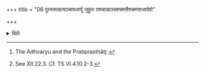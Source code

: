 +++
title = "06 पुरस्तात्प्रत्यञ्चावध्वर्यू जुहुतः पश्चात्प्राञ्चश्चमसैश्चमसाध्वर्यवो"

+++

<details><summary>थिते</summary>

6. Both the Adhvaryus[^1] standing towards the east and facing the west[^2] offer the libations (simultaneously). The Camasādhvaryus standing towards the west facing the east offer the libations by means of the goblets.   

[^1]: The Adhvaryu and the Pratiprasthātr̥.  

[^2]: See XII.22.3. Cf. TS VI.4.10.2-3.   
</details>
